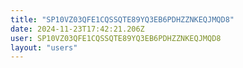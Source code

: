 ```yaml
---
title: "SP10VZ03QFE1CQSSQTE89YQ3EB6PDHZZNKEQJMQD8"
date: 2024-11-23T17:42:21.206Z
user: SP10VZ03QFE1CQSSQTE89YQ3EB6PDHZZNKEQJMQD8
layout: "users"
---
```

    
